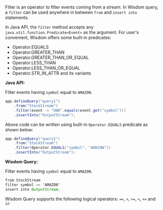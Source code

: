 Filter is an operator to filter events coming from a stream. In Wisdom query, a `filter` can be used anywhere in between `from` and `insert into` statements.

In Java API, the `filter` method accepts any `java.util.function.Predicate<Event>` as the argument. For user's convenient, Wisdom offers some built-in predicates:

- Operator.EQUALS
- Operator.GREATER_THAN
- Operator.GREATER_THAN_OR_EQUAL
- Operator.LESS_THAN
- Operator.LESS_THAN_OR_EQUAL
- Operator.STR_IN_ATTR and its variants

**Java API:**

Filter events having `symbol` equal to `AMAZON`.

```java
app.defineQuery("query1")
    .from("StockStream")
    .filter(event -> "UWO".equals(event.get("symbol")))
    .insertInto("OutputStream");
```

Above code can be written using built-in `Operator.EQUALS` predicate as shown below:

```java
app.defineQuery("query1")
    .from("StockStream")
    .filter(Operator.EQUALS("symbol", "AMAZON"))
    .insertInto("OutputStream");
```

**Wisdom Query:**

Filter events having `symbol` equal to `AMAZON`.

```java
from StockStream
filter symbol == 'AMAZON'
insert into OutputStream;
```

Wisdom Query supports the following logical operators: `==`, `>`, `>=`, `<`, `<=` and `in`
